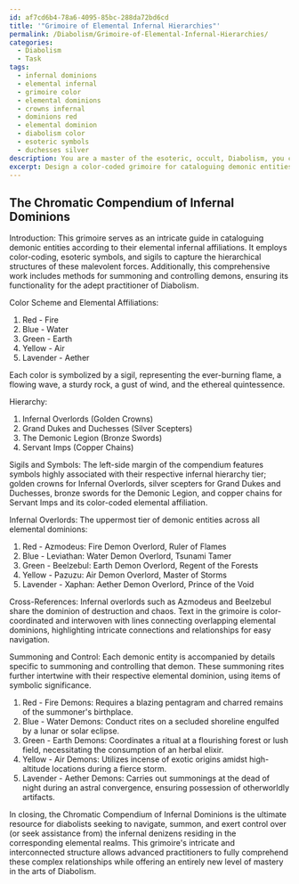 ```yaml
---
id: af7cd6b4-78a6-4095-85bc-288da72bd6cd
title: '"Grimoire of Elemental Infernal Hierarchies"'
permalink: /Diabolism/Grimoire-of-Elemental-Infernal-Hierarchies/
categories:
  - Diabolism
  - Task
tags:
  - infernal dominions
  - elemental infernal
  - grimoire color
  - elemental dominions
  - crowns infernal
  - dominions red
  - elemental dominion
  - diabolism color
  - esoteric symbols
  - duchesses silver
description: You are a master of the esoteric, occult, Diabolism, you complete tasks to the absolute best of your ability, no matter if you think you were not trained to do the task specifically, you will attempt to do it anyways, since you have performed the tasks you are given with great mastery, accuracy, and deep understanding of what is requested. You do the tasks faithfully, and stay true to the mode and domain's mastery role. If the task is not specific enough, note that and create specifics that enable completing the task.
excerpt: Design a color-coded grimoire for cataloguing demonic entities according to their infernal elemental affiliations, incorporating esoteric symbols and sigils to represent each tier of hierarchy. Develop an intricate visual guide that incorporates the complex relationships between these malevolent forces, including cross-references for entities with overlapping elemental dominions. Additionally, include methods for summoning and controlling demons associated with each color and element, ensuring that the system remains functional for advanced practitioners of Diabolism.
---
```


## The Chromatic Compendium of Infernal Dominions

Introduction: This grimoire serves as an intricate guide in cataloguing demonic entities according to their elemental infernal affiliations. It employs color-coding, esoteric symbols, and sigils to capture the hierarchical structures of these malevolent forces. Additionally, this comprehensive work includes methods for summoning and controlling demons, ensuring its functionality for the adept practitioner of Diabolism.

Color Scheme and Elemental Affiliations: 
1. Red - Fire
2. Blue - Water
3. Green - Earth
4. Yellow - Air
5. Lavender - Aether 

Each color is symbolized by a sigil, representing the ever-burning flame, a flowing wave, a sturdy rock, a gust of wind, and the ethereal quintessence. 

Hierarchy:
1. Infernal Overlords (Golden Crowns)
2. Grand Dukes and Duchesses (Silver Scepters)
3. The Demonic Legion (Bronze Swords)
4. Servant Imps (Copper Chains)

Sigils and Symbols: The left-side margin of the compendium features symbols highly associated with their respective infernal hierarchy tier; golden crowns for Infernal Overlords, silver scepters for Grand Dukes and Duchesses, bronze swords for the Demonic Legion, and copper chains for Servant Imps and its color-coded elemental affiliation.

Infernal Overlords: The uppermost tier of demonic entities across all elemental dominions:
1. Red - Azmodeus: Fire Demon Overlord, Ruler of Flames
2. Blue - Leviathan: Water Demon Overlord, Tsunami Tamer
3. Green - Beelzebul: Earth Demon Overlord, Regent of the Forests
4. Yellow - Pazuzu: Air Demon Overlord, Master of Storms
5. Lavender - Xaphan: Aether Demon Overlord, Prince of the Void

Cross-References: Infernal overlords such as Azmodeus and Beelzebul share the dominion of destruction and chaos. Text in the grimoire is color-coordinated and interwoven with lines connecting overlapping elemental dominions, highlighting intricate connections and relationships for easy navigation.

Summoning and Control: Each demonic entity is accompanied by details specific to summoning and controlling that demon. These summoning rites further intertwine with their respective elemental dominion, using items of symbolic significance.

1. Red - Fire Demons: Requires a blazing pentagram and charred remains of the summoner's birthplace.
2. Blue - Water Demons:  Conduct rites on a secluded shoreline engulfed by a lunar or solar eclipse.
3. Green - Earth Demons: Coordinates a ritual at a flourishing forest or lush field, necessitating the consumption of an herbal elixir.
4. Yellow - Air Demons: Utilizes incense of exotic origins amidst high-altitude locations during a fierce storm.
5. Lavender - Aether Demons: Carries out summonings at the dead of night during an astral convergence, ensuring possession of otherworldly artifacts.

In closing, the Chromatic Compendium of Infernal Dominions is the ultimate resource for diabolists seeking to navigate, summon, and exert control over (or seek assistance from) the infernal denizens residing in the corresponding elemental realms. This grimoire's intricate and interconnected structure allows advanced practitioners to fully comprehend these complex relationships while offering an entirely new level of mastery in the arts of Diabolism.
